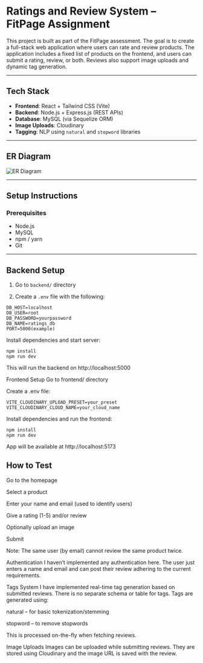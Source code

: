 # Ratings and Review System – FitPage Assignment

This project is built as part of the FitPage assessment. The goal is to create a full-stack web application where users can rate and review products. The application includes a fixed list of products on the frontend, and users can submit a rating, review, or both. Reviews also support image uploads and dynamic tag generation.

---

## Tech Stack

- **Frontend**: React + Tailwind CSS (Vite)
- **Backend**: Node.js + Express.js (REST APIs)
- **Database**: MySQL (via Sequelize ORM)
- **Image Uploads**: Cloudinary
- **Tagging**: NLP using `natural` and `stopword` libraries

---

## ER Diagram

![ER Diagram](https://github.com/user-attachments/assets/463f00e3-a95d-4998-bb51-255d3868898b)

---

## Setup Instructions

### Prerequisites

- Node.js
- MySQL
- npm / yarn
- Git

---

## Backend Setup

1. Go to `backend/` directory

2. Create a `.env` file with the following:

```env
DB_HOST=localhost
DB_USER=root
DB_PASSWORD=yourpassword
DB_NAME=ratings_db
PORT=5000(example)
```
Install dependencies and start server:

```
npm install
npm run dev
```
This will run the backend on http://localhost:5000

Frontend Setup
Go to frontend/ directory

Create a .env file:

```env
VITE_CLOUDINARY_UPLOAD_PRESET=your_preset
VITE_CLOUDINARY_CLOUD_NAME=your_cloud_name
```
Install dependencies and run the frontend:

```
npm install
npm run dev
```
App will be available at http://localhost:5173

## How to Test
Go to the homepage

Select a product

Enter your name and email (used to identify users)

Give a rating (1-5) and/or review

Optionally upload an image

Submit

Note: The same user (by email) cannot review the same product twice.

Authentication
I haven’t implemented any authentication here. The user just enters a name and email and can post their review adhering to the current requirements.

Tags System
I have implemented real-time tag generation based on submitted reviews.
There is no separate schema or table for tags. Tags are generated using:

natural – for basic tokenization/stemming

stopword – to remove stopwords

This is processed on-the-fly when fetching reviews.

Image Uploads
Images can be uploaded while submitting reviews.
They are stored using Cloudinary and the image URL is saved with the review.
